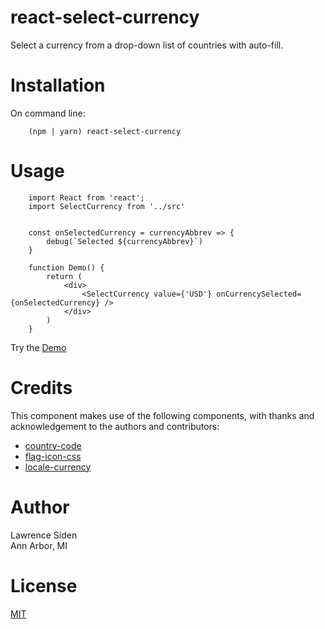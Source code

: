 # react-select-currency
Select a currency from a drop-down list of countries with auto-fill.

# Installation

On command line:

        (npm | yarn) react-select-currency


# Usage

        import React from 'react';
        import SelectCurrency from '../src'


        const onSelectedCurrency = currencyAbbrev => {
            debug(`Selected ${currencyAbbrev}`)
        }

        function Demo() {
            return (
                <div>
                    <SelectCurrency value={'USD'} onCurrencySelected={onSelectedCurrency} />
                </div>
            )
        }

Try the [Demo](https://lsiden.github.io/react-select-currency/)


# Credits

This component makes use of the following components, with thanks and acknowledgement to the authors and contributors:

* [country-code](https://github.com/ckaatz-nokia/cc)
* [flag-icon-css](https://github.com/lipis/flag-icon-css)
* [locale-currency](https://github.com/tadeegan/locale-currency)

# Author

Lawrence Siden  
Ann Arbor, MI

# License

[MIT](https://opensource.org/licenses/MIT)
